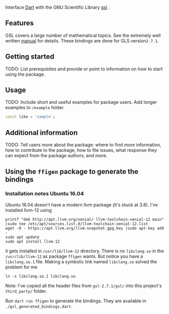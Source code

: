 Interface [Dart](https://dart.dev/) with the GNU Scientific Library 
[gsl](https://www.gnu.org/software/gsl/) .

## Features
GSL covers a large number of mathematical topics.  See the extremely well 
written [manual](https://www.gnu.org/software/gsl/doc/html/index.html) for 
details.  These bindings are done for GLS version```2.7.1```.

## Getting started

TODO: List prerequisites and provide or point to information on how to
start using the package.

## Usage

TODO: Include short and useful examples for package users. Add longer examples
to `/example` folder. 

```dart
const like = 'sample';
```

## Additional information

TODO: Tell users more about the package: where to find more information, how to 
contribute to the package, how to file issues, what response they can expect 
from the package authors, and more.



## Using the ```ffigen``` package to generate the bindings
### Installation notes Ubuntu 16.04

Ubuntu 16.04 doesn't have a modern llvm package (it's stuck at 3.8).  I've installed llvm-12 using
```
printf "deb http://apt.llvm.org/xenial/ llvm-toolchain-xenial-12 main" |sudo tee /etc/apt/sources.list.d/llvm-toolchain-xenial-12.list
wget -O - https://apt.llvm.org/llvm-snapshot.gpg.key |sudo apt-key add -
sudo apt update
sudo apt install llvm-12
```
it gets installed in ```/usr/lib/llvm-12``` directory.
There is no ```libclang.so``` in the ```/usr/lib/llvm-12``` as package ```ffigen``` wants.
But notice you have a ```libclang.so.1``` file.  Making a symbolic link named ```libclang.so``` 
solved the problem for me
```
ln -s libclang.so.1 libclang.so
```

Note: I've copied all the header files from ```gsl-2.7.1/gsl/``` into this project's ```third_party/``` folder. 

Run ```dart run ffigen``` to generate the bindings.  They are available in ```./gsl_generated_bindings.dart```. 



